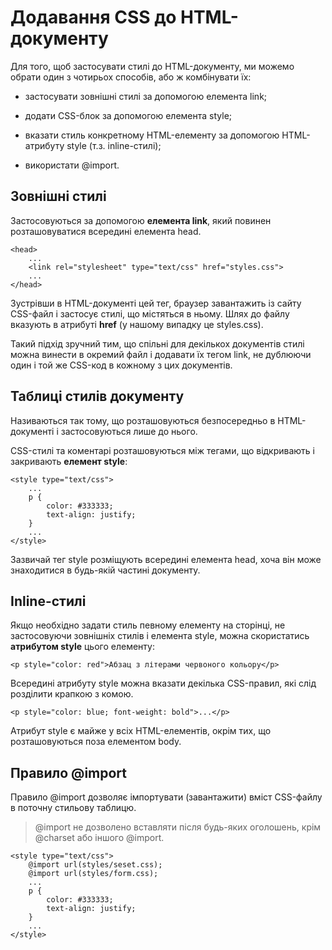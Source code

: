 # Додавання CSS до HTML-документу

Для того, щоб застосувати стилі до HTML-документу, ми можемо обрати один з чотирьох способів, або ж комбінувати їх:

* застосувати зовнішні стилі за допомогою елемента link;

* додати CSS-блок за допомогою елемента style;

* вказати стиль конкретному HTML-елементу за допомогою HTML-атрибуту style (т.з. inline-стилі);

* використати @import.

## Зовнішні стилі

Застосовуються за допомогою **елемента link**, який повинен розташовуватися всередині елемента head.

```
<head>
    ...
    <link rel="stylesheet" type="text/css" href="styles.css">
    ...
</head>
```

Зустрівши в HTML-документі цей тег, браузер завантажить із сайту CSS-файл і застосує стилі, що містяться в ньому. Шлях до файлу вказують в атрибуті **href** (у нашому випадку це styles.css).

Такий підхід зручний тим, що спільні для декількох документів стилі можна винести в окремий файл і додавати їх тегом link, не дублюючи один і той же CSS-код в кожному з цих документів.

## Таблиці стилів документу

Називаються так тому, що розташовуються безпосередньо в HTML-документі і застосовуються лише до нього.

CSS-стилі та коментарі розташовуються між тегами, що відкривають і закривають **елемент style**:

```
<style type="text/css">
    ...
    p {
        color: #333333;
        text-align: justify;
    }
    ...
</style>
```

Зазвичай тег style розміщують всередині елемента head, хоча він може знаходитися в будь-якій частині документу.

## Inline-стилі

Якщо необхідно задати стиль певному елементу на сторінці, не застосовуючи зовнішніх стилів і елемента style, можна скористатись **атрибутом style** цього елементу:

```
<p style="color: red">Абзац з літерами червоного кольору</p>
```

Всередині атрибуту style можна вказати декілька CSS-правил, які слід розділити крапкою з комою.

```
<p style="color: blue; font-weight: bold">...</p>
```

Атрибут style є майже у всіх HTML-елементів, окрім тих, що розташовуються поза елементом body.

## Правило @import

Правило @import дозволяє імпортувати (завантажити) вміст CSS-файлу в поточну стильову таблицю. 

> @import не дозволено вставляти після будь-яких оголошень, крім @charset або іншого @import.

```
<style type="text/css">
    @import url(styles/seset.css);
    @import url(styles/form.css);
    ...
    p {
        color: #333333;
        text-align: justify;
    }
    ...
</style>

```
